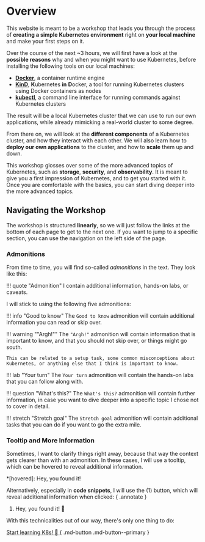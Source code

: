 # Overview

This website is meant to be a workshop that leads you through the process of **creating a simple Kubernetes environment** right on **your local machine** and make your first steps on it.

Over the course of the next ~3 hours, we will first have a look at the **possible reasons** why and when you might want to use Kubernetes, before installing the following tools on our local machines:

- **[Docker](https://docs.docker.com/)**, a container runtime engine
- **[KinD](https://kind.sigs.k8s.io/)**, **K**ubernetes **in** **D**ocker, a tool for running Kubernetes clusters using Docker containers as nodes
- **[kubectl](https://kubernetes.io/docs/reference/kubectl/)**, a command line interface for running commands against Kubernetes clusters

The result will be a local Kubernetes cluster that we can use to run our own applications, while already mimicking a real-world cluster to some degree.

From there on, we will look at the **different components** of a Kubernetes cluster, and how they interact with each other. We will also learn how to **deploy our own applications** to the cluster, and how to **scale** them up and down.

This workshop glosses over some of the more advanced topics of Kubernetes, such as **storage**, **security**, and **observability**. It is meant to give you a first impression of Kubernetes, and to get you started with it. Once you are comfortable with the basics, you can start diving deeper into the more advanced topics.

## Navigating the Workshop

The workshop is structured **linearly**, so we will just follow the links at the bottom of each page to get to the next one. If you want to jump to a specific section, you can use the navigation on the left side of the page.

### Admonitions

From time to time, you will find so-called *admonitions* in the text. They look like this:

!!! quote "Admonition"
    I contain additional information, hands-on labs, or caveats.

I will stick to using the following five admonitions:

!!! info "Good to know"
    The `Good to know` admonition will contain additional information you can read or skip over.

!!! warning ""Argh!""
    The `"Argh!"` admonition will contain information that is important to know, and that you should not skip over, or things might go south.

    This can be related to a setup task, some common misconceptions about Kubernetes, or anything else that I think is important to know.

!!! lab "Your turn"
    The `Your turn` admonition will contain the hands-on labs that you can follow along with.

!!! question "What's this?"
    The `What's this?` admonition will contain further information, in case you want to dive deeper into a specific topic I chose not to cover in detail.

!!! stretch "Stretch goal"
    The `Stretch goal` admonition will contain additional tasks that you can do if you want to go the extra mile.

### Tooltip and More Information

Sometimes, I want to clarify things right away, because that way the context gets clearer than with an admonition. In these cases, I will use a tooltip, which can be hovered to reveal additional information.

*[hovered]: Hey, you found it!

Alternatively, especially in **code snippets**, I will use the (1) button, which will reveal additional information when clicked:
{ .annotate }

1.  Hey, you found it! :tada:

With this technicalities out of our way, there's only one thing to do:

[Start learning K8s! :rocket: ](introduction/what-is-kubernetes.md){ .md-button .md-button--primary }
